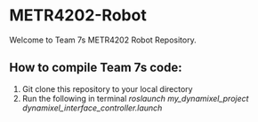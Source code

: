 # METR4202-Robot

Welcome to Team 7s METR4202 Robot Repository.

## How to compile Team 7s code:

1. Git clone this repository to your local directory
2. Run the following in terminal *roslaunch my_dynamixel_project dynamixel_interface_controller.launch*


